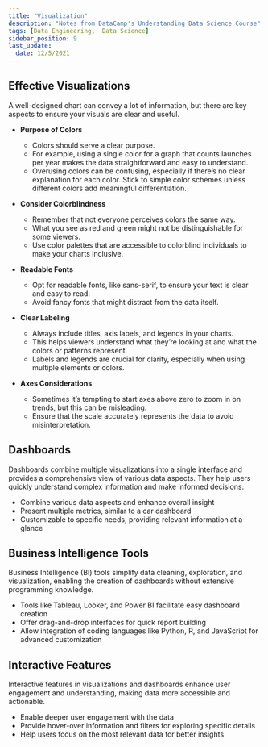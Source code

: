 ```yaml
---
title: "Visualization"
description: "Notes from DataCamp's Understanding Data Science Course"
tags: [Data Engineering,  Data Science]
sidebar_position: 9
last_update:
  date: 12/5/2021
---
```



## Effective Visualizations

A well-designed chart can convey a lot of information, but there are key aspects to ensure your visuals are clear and useful. 

- **Purpose of Colors**

  - Colors should serve a clear purpose. 
  - For example, using a single color for a graph that counts launches per year makes the data straightforward and easy to understand.
  - Overusing colors can be confusing, especially if there’s no clear explanation for each color. Stick to simple color schemes unless different colors add meaningful differentiation.

- **Consider Colorblindness**

  - Remember that not everyone perceives colors the same way. 
  - What you see as red and green might not be distinguishable for some viewers. 
  - Use color palettes that are accessible to colorblind individuals to make your charts inclusive.

- **Readable Fonts**

  - Opt for readable fonts, like sans-serif, to ensure your text is clear and easy to read.
  - Avoid fancy fonts that might distract from the data itself.

- **Clear Labeling**

  - Always include titles, axis labels, and legends in your charts. 
  - This helps viewers understand what they’re looking at and what the colors or patterns represent.
  - Labels and legends are crucial for clarity, especially when using multiple elements or colors.

- **Axes Considerations**

  - Sometimes it’s tempting to start axes above zero to zoom in on trends, but this can be misleading. 
  - Ensure that the scale accurately represents the data to avoid misinterpretation.


## Dashboards
Dashboards combine multiple visualizations into a single interface and provides a comprehensive view of various data aspects. They help users quickly understand complex information and make informed decisions.

- Combine various data aspects and enhance overall insight
- Present multiple metrics, similar to a car dashboard
- Customizable to specific needs, providing relevant information at a glance

## Business Intelligence Tools
Business Intelligence (BI) tools simplify data cleaning, exploration, and visualization, enabling the creation of dashboards without extensive programming knowledge.

- Tools like Tableau, Looker, and Power BI facilitate easy dashboard creation
- Offer drag-and-drop interfaces for quick report building
- Allow integration of coding languages like Python, R, and JavaScript for advanced customization

## Interactive Features
Interactive features in visualizations and dashboards enhance user engagement and understanding, making data more accessible and actionable.

- Enable deeper user engagement with the data
- Provide hover-over information and filters for exploring specific details
- Help users focus on the most relevant data for better insights